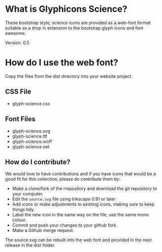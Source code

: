
# What is Glyphicons Science?

These bootstrap style, science icons are provided as a web-font format suitable as a drop in extension to the bootstrap glyph icons and font awesome.

Version: 0.5

# How do I use the web font?

Copy the files from the dist directory into your website project.

## CSS File

 * glyph-science.css

## Font Files

 * glyph-science.svg
 * glyph-science.ttf
 * glyph-science.woff
 * glyph-science.oet

## How do I contribute?

We would love to have contributions and if you have icons that would be a good fit for this collection, please do contribute them by:

 * Make a clone/fork of the rrepository and download the git repository to your computer.
 * Edit the `source.svg` file using Inkscape 0.91 or later
 * Add icons or make adjustments to existing icons, making sure to keep things tidy.
 * Label the new icon in the same way on the file, use the same mono colour.
 * Commit and push your changes to your github fork.
 * Make a Github merge request.

The source svg can be rebuilt into the web font and provided in the next release in the dist folder.
